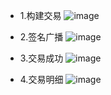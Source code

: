 * 1.构建交易
![image](https://raw.githubusercontent.com/zjb0807/Team6/master/projects/lesson-1/images/1.make-transfer.png)

* 2.签名广播
![image](https://raw.githubusercontent.com/zjb0807/Team6/master/projects/lesson-1/images/2.sign-and-submit.png)

* 3.交易成功
![image](https://raw.githubusercontent.com/zjb0807/Team6/master/projects/lesson-1/images/3.transfer-success.png)

* 4.交易明细
![image](https://raw.githubusercontent.com/zjb0807/Team6/master/projects/lesson-1/images/4.transfer-details.png)

